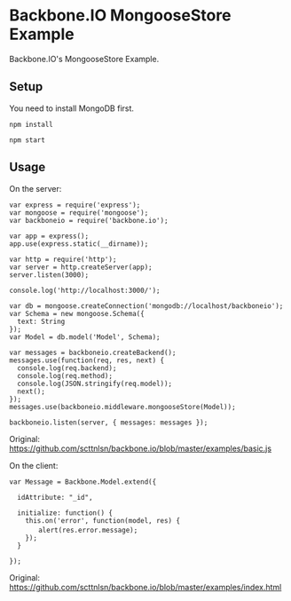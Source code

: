 Backbone.IO MongooseStore Example
=================================

Backbone.IO's MongooseStore Example.

Setup
-----
You need to install MongoDB first. 

    npm install

    npm start

Usage
-----

On the server:

	var express = require('express');
	var mongoose = require('mongoose');
	var backboneio = require('backbone.io');

	var app = express();
	app.use(express.static(__dirname));

	var http = require('http');
	var server = http.createServer(app);
	server.listen(3000);

	console.log('http://localhost:3000/');

	var db = mongoose.createConnection('mongodb://localhost/backboneio');
	var Schema = new mongoose.Schema({
	  text: String
	});
	var Model = db.model('Model', Schema);

	var messages = backboneio.createBackend();
	messages.use(function(req, res, next) {
	  console.log(req.backend);
	  console.log(req.method);
	  console.log(JSON.stringify(req.model));
	  next();
	});
	messages.use(backboneio.middleware.mongooseStore(Model));

	backboneio.listen(server, { messages: messages });

Original: https://github.com/scttnlsn/backbone.io/blob/master/examples/basic.js


On the client:

	var Message = Backbone.Model.extend({

	  idAttribute: "_id",

	  initialize: function() {
	    this.on('error', function(model, res) {
	    　　alert(res.error.message);
	    });
	  }

	});

Original: https://github.com/scttnlsn/backbone.io/blob/master/examples/index.html
